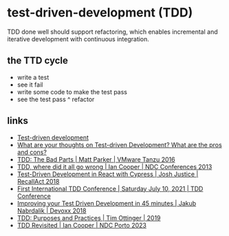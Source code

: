 # test-driven-development (TDD)

TDD done well should support refactoring, which enables incremental and iterative development with continuous integration.

## the TTD cycle

* write a test
* see it fail
* write some code to make the test pass
* see the test pass
^ refactor


## links
* [Test-driven development](https://en.wikipedia.org/wiki/Test-driven_development)
* [What are your thoughts on Test-driven Development? What are the pros and cons?](https://www.quora.com/What-are-your-thoughts-on-Test-driven-Development-What-are-the-pros-and-cons/answer/James-Grenning-1?srid=zUfj)
* [TDD: The Bad Parts | Matt Parker | VMware Tanzu 2016](https://youtu.be/xPL84vvLwXA)
* [TDD, where did it all go wrong | Ian Cooper | NDC Conferences 2013](https://vimeo.com/68375232)
* [Test-Driven Development in React with Cypress | Josh Justice | RecallAct 2018](https://vimeo.com/298277470)
* [First International TDD Conference | Saturday July 10, 2021 | TDD Conference](https://www.youtube.com/watch?v=-_noEVCR__I)
* [Improving your Test Driven Development in 45 minutes | Jakub Nabrdalik | Devoxx 2018](https://www.youtube.com/watch?v=2vEoL3Irgiw)
* [TDD: Purposes and Practices | Tim Ottinger | 2019](https://www.industriallogic.com/blog/tdd-purposes-and-practices/)
* [TDD Revisited | Ian Cooper | NDC Porto 2023](https://www.youtube.com/watch?v=IN9lftH0cJc)
